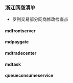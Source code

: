 ### 浙江网商清单

* 罗列交易部分网商修改检查点

#### mdfrontserver
#### mdpaygate
#### mdtradecenter
#### mdtask
#### queueconsumeservice
